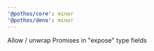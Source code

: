 ```yaml
---
'@pothos/core': minor
'@pothos/deno': minor
---
```


Allow / unwrap Promises in "expose" type fields
